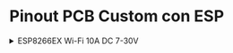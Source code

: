 # Pinout PCB Custom con ESP

<details>

<summary>ESP8266EX Wi-Fi 10A DC 7-30V</summary>

## ESP8266MOD (ESP8266 EX)

![ESP8266EX Wi-Fi 10A DC 7-30V](https://github.com/OxDAbit/Hello-HAA/blob/main/images/esp8266ex_relay.png)

Link de compra [Aliexpress](https://es.aliexpress.com/item/1005005898666081.html?srcSns=sns_Copy&spreadType=socialShare&bizType=ProductDetail&social_params=60445927939&aff_fcid=dcfbf295a73443eb89afef8bc32d33b6-1702911076319-00159-_EwFdjKv&tt=MG&aff_fsk=_EwFdjKv&aff_platform=default&sk=_EwFdjKv&aff_trace_key=dcfbf295a73443eb89afef8bc32d33b6-1702911076319-00159-_EwFdjKv&shareId=60445927939&businessType=ProductDetail&platform=AE&terminal_id=b617aa0a2ef84e3bb11b84931983d17a&afSmartRedirect=y&gatewayAdapt=glo2esp)

Pinout:

|ESP8266EX|PCB|Comentarios|
| ------- | - | --------- |
|RST|VCC||
|ENABLE|VCC||
|VCC|VCC||
|TX|P6 TX||
|RX|P6 RX||
|GPIO 5|GND||
|GPIO 0|P3 01|Jumper para activar boot mode e interruptor|
|GPIO 15|GND||
|GPIO 4|Relay||

</details>
